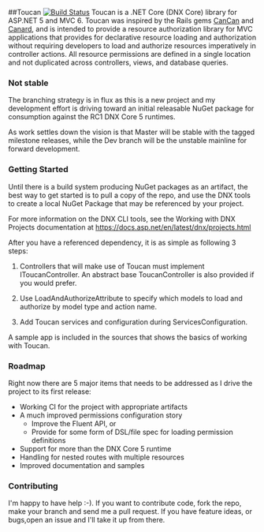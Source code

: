 ##Toucan
[![Build Status](https://travis-ci.org/EntropyZero/Toucan.svg?branch=master)](https://travis-ci.org/EntropyZero/Toucan)
Toucan is a .NET Core (DNX Core) library for ASP.NET 5 and MVC 6. Toucan was inspired by the Rails gems [CanCan](https://github.com/CanCanCommunity/cancancan) and [Canard](https://github.com/james2m/canard), and is intended to provide a resource authorization library for MVC applications that provides for declarative resource loading and authorization without requiring developers to load and authorize resources imperatively in controller actions. All resource permissions are defined in a single location and not duplicated across controllers, views, and database queries.

### Not stable
The branching strategy is in flux as this is a new project and my development effort is driving toward an initial releasable NuGet package for consumption against the RC1 DNX Core 5 runtimes. 

As work settles down the vision is that Master will be stable with the tagged milestone releases, while the Dev branch will be the unstable mainline for forward development.

### Getting Started

Until there is a build system producing NuGet packages as an artifact, the best way to get started is to pull a copy of the repo, and use the DNX tools to create a local NuGet Package that may be referenced by your project.

For more information on the DNX CLI tools, see the Working with DNX Projects documentation at <https://docs.asp.net/en/latest/dnx/projects.html>

After you have a referenced dependency, it is as simple as following 3 steps:

1. Controllers that will make use of Toucan must implement IToucanController. An abstract base ToucanController is also provided if you would prefer.

2. Use LoadAndAuthorizeAttribute to specify which models to load and authorize by model type and action name.

3. Add Toucan services and configuration during ServicesConfiguration.

A sample app is included in the sources that shows the basics of working with Toucan.

### Roadmap

Right now there are 5 major items that needs to be addressed as I drive the project to its first release:

* Working CI for the project with appropriate artifacts
* A much improved permissions configuration story
  * Improve the Fluent API, or
  * Provide for some form of DSL/file spec for loading permission definitions
* Support for more than the DNX Core 5 runtime
* Handling for nested routes with multiple resources
* Improved documentation and samples

### Contributing

I'm happy to have help :-). If you want to contribute code, fork the repo, make your branch and send me a pull request. If you have feature ideas, or bugs,open an issue and I'll take it up from there.


  
